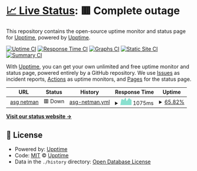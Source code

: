 # [📈 Live Status](https://upptime.github.io/upptime): <!--live status--> **🟥 Complete outage**

This repository contains the open-source uptime monitor and status page for [Upptime](https://upptime.js.org), powered by [Upptime](https://github.com/upptime/upptime).

[![Uptime CI](https://github.com/emign/uptime_netman/workflows/Uptime%20CI/badge.svg)](https://github.com/emign/uptime_netman/actions?query=workflow%3A%22Uptime+CI%22)
[![Response Time CI](https://github.com/emign/uptime_netman/workflows/Response%20Time%20CI/badge.svg)](https://github.com/emign/uptime_netman/actions?query=workflow%3A%22Response+Time+CI%22)
[![Graphs CI](https://github.com/emign/uptime_netman/workflows/Graphs%20CI/badge.svg)](https://github.com/emign/uptime_netman/actions?query=workflow%3A%22Graphs+CI%22)
[![Static Site CI](https://github.com/emign/uptime_netman/workflows/Static%20Site%20CI/badge.svg)](https://github.com/emign/uptime_netman/actions?query=workflow%3A%22Static+Site+CI%22)
[![Summary CI](https://github.com/emign/uptime_netman/workflows/Summary%20CI/badge.svg)](https://github.com/emign/uptime_netman/actions?query=workflow%3A%22Summary+CI%22)

With [Upptime](https://upptime.js.org), you can get your own unlimited and free uptime monitor and status page, powered entirely by a GitHub repository. We use [Issues](https://github.com/upptime/upptime/issues) as incident reports, [Actions](https://github.com/emign/uptime_netman/actions) as uptime monitors, and [Pages](https://upptime.github.io/upptime) for the status page.

<!--start: status pages-->
<!-- This summary is generated by Upptime (https://github.com/upptime/upptime) -->
<!-- Do not edit this manually, your changes will be overwritten -->
<!-- prettier-ignore -->
| URL | Status | History | Response Time | Uptime |
| --- | ------ | ------- | ------------- | ------ |
| <img alt="" src="https://favicons.githubusercontent.com/gymamsee.zapto.org" height="13"> [asg netman](https://gymamsee.zapto.org/login/login.html) | 🟥 Down | [asg-netman.yml](https://github.com/emign/uptime_netman/commits/HEAD/history/asg-netman.yml) | <details><summary><img alt="Response time graph" src="./graphs/asg-netman/response-time-week.png" height="20"> 1075ms</summary><br><a href="https://emign.github.io/uptime_netman/history/asg-netman"><img alt="Response time 1142" src="https://img.shields.io/endpoint?url=https%3A%2F%2Fraw.githubusercontent.com%2Femign%2Fuptime_netman%2FHEAD%2Fapi%2Fasg-netman%2Fresponse-time.json"></a><br><a href="https://emign.github.io/uptime_netman/history/asg-netman"><img alt="24-hour response time 1187" src="https://img.shields.io/endpoint?url=https%3A%2F%2Fraw.githubusercontent.com%2Femign%2Fuptime_netman%2FHEAD%2Fapi%2Fasg-netman%2Fresponse-time-day.json"></a><br><a href="https://emign.github.io/uptime_netman/history/asg-netman"><img alt="7-day response time 1075" src="https://img.shields.io/endpoint?url=https%3A%2F%2Fraw.githubusercontent.com%2Femign%2Fuptime_netman%2FHEAD%2Fapi%2Fasg-netman%2Fresponse-time-week.json"></a><br><a href="https://emign.github.io/uptime_netman/history/asg-netman"><img alt="30-day response time 1142" src="https://img.shields.io/endpoint?url=https%3A%2F%2Fraw.githubusercontent.com%2Femign%2Fuptime_netman%2FHEAD%2Fapi%2Fasg-netman%2Fresponse-time-month.json"></a><br><a href="https://emign.github.io/uptime_netman/history/asg-netman"><img alt="1-year response time 1142" src="https://img.shields.io/endpoint?url=https%3A%2F%2Fraw.githubusercontent.com%2Femign%2Fuptime_netman%2FHEAD%2Fapi%2Fasg-netman%2Fresponse-time-year.json"></a></details> | <details><summary><a href="https://emign.github.io/uptime_netman/history/asg-netman">65.82%</a></summary><a href="https://emign.github.io/uptime_netman/history/asg-netman"><img alt="All-time uptime 66.81%" src="https://img.shields.io/endpoint?url=https%3A%2F%2Fraw.githubusercontent.com%2Femign%2Fuptime_netman%2FHEAD%2Fapi%2Fasg-netman%2Fuptime.json"></a><br><a href="https://emign.github.io/uptime_netman/history/asg-netman"><img alt="24-hour uptime 76.60%" src="https://img.shields.io/endpoint?url=https%3A%2F%2Fraw.githubusercontent.com%2Femign%2Fuptime_netman%2FHEAD%2Fapi%2Fasg-netman%2Fuptime-day.json"></a><br><a href="https://emign.github.io/uptime_netman/history/asg-netman"><img alt="7-day uptime 65.82%" src="https://img.shields.io/endpoint?url=https%3A%2F%2Fraw.githubusercontent.com%2Femign%2Fuptime_netman%2FHEAD%2Fapi%2Fasg-netman%2Fuptime-week.json"></a><br><a href="https://emign.github.io/uptime_netman/history/asg-netman"><img alt="30-day uptime 66.81%" src="https://img.shields.io/endpoint?url=https%3A%2F%2Fraw.githubusercontent.com%2Femign%2Fuptime_netman%2FHEAD%2Fapi%2Fasg-netman%2Fuptime-month.json"></a><br><a href="https://emign.github.io/uptime_netman/history/asg-netman"><img alt="1-year uptime 66.81%" src="https://img.shields.io/endpoint?url=https%3A%2F%2Fraw.githubusercontent.com%2Femign%2Fuptime_netman%2FHEAD%2Fapi%2Fasg-netman%2Fuptime-year.json"></a></details>

<!--end: status pages-->

[**Visit our status website →**](https://upptime.github.io/upptime)

## 📄 License

- Powered by: [Upptime](https://github.com/upptime/upptime)
- Code: [MIT](./LICENSE) © [Upptime](https://upptime.js.org)
- Data in the `./history` directory: [Open Database License](https://opendatacommons.org/licenses/odbl/1-0/)
